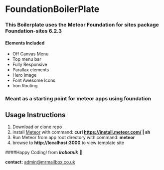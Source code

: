 # FoundationBoilerPlate

### This Boilerplate uses the Meteor Foundation for sites package Foundation-sites 6.2.3

#### Elements Included

* Off Canvas Menu
* Top menu bar
* Fully Responsive
* Parallax elements
* Hero Image
* Font Awesome Icons
* Iron Routing

### Meant as a starting point for meteor apps using foundation

## Usage Instructions

1. Download or clone repo
2. install [Meteor](https://www.meteor.com) with command: **curl https://install.meteor.com/ | sh**
3. Run Meteor from app root directory with command: **meteor**
4. browse to **http://localhost:3000** to view template site

####Happy Coding! 
from **_Irobotnik_**  :mushroom:

**contact:** <admin@mrmailbox.co.uk>

